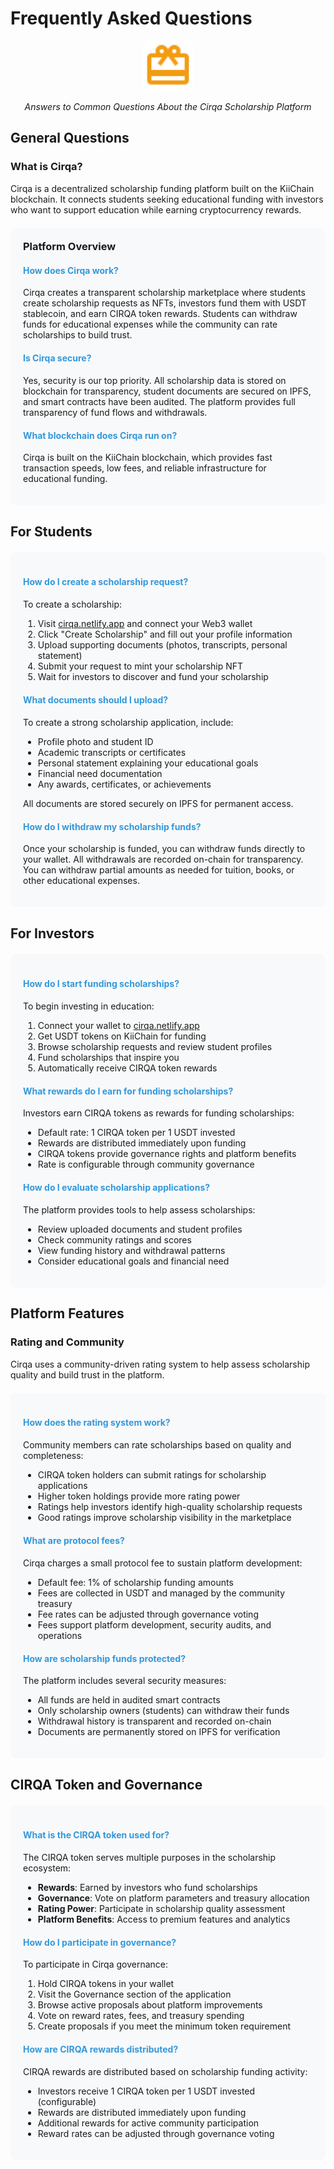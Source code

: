 # Frequently Asked Questions

<div align="center">
  <img src="./assets/images/icons/rewards.svg" alt="FAQ Icon" width="80" height="80">
  <p><em>Answers to Common Questions About the Cirqa Scholarship Platform</em></p>
</div>

## General Questions

<div class="cirqa-highlight">
  <h3>What is Cirqa?</h3>
  <p>Cirqa is a decentralized scholarship funding platform built on the KiiChain blockchain. It connects students seeking educational funding with investors who want to support education while earning cryptocurrency rewards.</p>
</div>

<div style="background-color: #f8f9fa; padding: 20px; border-radius: 8px; margin: 20px 0;">
  <h3 style="margin-top: 0;">Platform Overview</h3>
  
  <div style="margin-top: 20px;">
    <h4 style="color: #3498db;">How does Cirqa work?</h4>
    <p>Cirqa creates a transparent scholarship marketplace where students create scholarship requests as NFTs, investors fund them with USDT stablecoin, and earn CIRQA token rewards. Students can withdraw funds for educational expenses while the community can rate scholarships to build trust.</p>
  </div>
  
  <div style="margin-top: 20px;">
    <h4 style="color: #3498db;">Is Cirqa secure?</h4>
    <p>Yes, security is our top priority. All scholarship data is stored on blockchain for transparency, student documents are secured on IPFS, and smart contracts have been audited. The platform provides full transparency of fund flows and withdrawals.</p>
  </div>
  
  <div style="margin-top: 20px;">
    <h4 style="color: #3498db;">What blockchain does Cirqa run on?</h4>
    <p>Cirqa is built on the KiiChain blockchain, which provides fast transaction speeds, low fees, and reliable infrastructure for educational funding.</p>
  </div>
</div>

## For Students

<div style="background-color: #f8f9fa; padding: 20px; border-radius: 8px; margin: 20px 0;">
  <div style="margin-top: 0px;">
    <h4 style="color: #3498db;">How do I create a scholarship request?</h4>
    <p>To create a scholarship:</p>
    <ol>
      <li>Visit <a href="https://cirqa.netlify.app">cirqa.netlify.app</a> and connect your Web3 wallet</li>
      <li>Click "Create Scholarship" and fill out your profile information</li>
      <li>Upload supporting documents (photos, transcripts, personal statement)</li>
      <li>Submit your request to mint your scholarship NFT</li>
      <li>Wait for investors to discover and fund your scholarship</li>
    </ol>
  </div>
  
  <div style="margin-top: 20px;">
    <h4 style="color: #3498db;">What documents should I upload?</h4>
    <p>To create a strong scholarship application, include:</p>
    <ul>
      <li>Profile photo and student ID</li>
      <li>Academic transcripts or certificates</li>
      <li>Personal statement explaining your educational goals</li>
      <li>Financial need documentation</li>
      <li>Any awards, certificates, or achievements</li>
    </ul>
    <p>All documents are stored securely on IPFS for permanent access.</p>
  </div>
  
  <div style="margin-top: 20px;">
    <h4 style="color: #3498db;">How do I withdraw my scholarship funds?</h4>
    <p>Once your scholarship is funded, you can withdraw funds directly to your wallet. All withdrawals are recorded on-chain for transparency. You can withdraw partial amounts as needed for tuition, books, or other educational expenses.</p>
  </div>
</div>

## For Investors

<div style="background-color: #f8f9fa; padding: 20px; border-radius: 8px; margin: 20px 0;">
  <div style="margin-top: 0px;">
    <h4 style="color: #3498db;">How do I start funding scholarships?</h4>
    <p>To begin investing in education:</p>
    <ol>
      <li>Connect your wallet to <a href="https://cirqa.netlify.app">cirqa.netlify.app</a></li>
      <li>Get USDT tokens on KiiChain for funding</li>
      <li>Browse scholarship requests and review student profiles</li>
      <li>Fund scholarships that inspire you</li>
      <li>Automatically receive CIRQA token rewards</li>
    </ol>
  </div>
  
  <div style="margin-top: 20px;">
    <h4 style="color: #3498db;">What rewards do I earn for funding scholarships?</h4>
    <p>Investors earn CIRQA tokens as rewards for funding scholarships:</p>
    <ul>
      <li>Default rate: 1 CIRQA token per 1 USDT invested</li>
      <li>Rewards are distributed immediately upon funding</li>
      <li>CIRQA tokens provide governance rights and platform benefits</li>
      <li>Rate is configurable through community governance</li>
    </ul>
  </div>
  
  <div style="margin-top: 20px;">
    <h4 style="color: #3498db;">How do I evaluate scholarship applications?</h4>
    <p>The platform provides tools to help assess scholarships:</p>
    <ul>
      <li>Review uploaded documents and student profiles</li>
      <li>Check community ratings and scores</li>
      <li>View funding history and withdrawal patterns</li>
      <li>Consider educational goals and financial need</li>
    </ul>
  </div>
</div>

## Platform Features

<div class="cirqa-note">
  <h3>Rating and Community</h3>
  <p>Cirqa uses a community-driven rating system to help assess scholarship quality and build trust in the platform.</p>
</div>

<div style="background-color: #f8f9fa; padding: 20px; border-radius: 8px; margin: 20px 0;">
  <div style="margin-top: 0px;">
    <h4 style="color: #3498db;">How does the rating system work?</h4>
    <p>Community members can rate scholarships based on quality and completeness:</p>
    <ul>
      <li>CIRQA token holders can submit ratings for scholarship applications</li>
      <li>Higher token holdings provide more rating power</li>
      <li>Ratings help investors identify high-quality scholarship requests</li>
      <li>Good ratings improve scholarship visibility in the marketplace</li>
    </ul>
  </div>
  
  <div style="margin-top: 20px;">
    <h4 style="color: #3498db;">What are protocol fees?</h4>
    <p>Cirqa charges a small protocol fee to sustain platform development:</p>
    <ul>
      <li>Default fee: 1% of scholarship funding amounts</li>
      <li>Fees are collected in USDT and managed by the community treasury</li>
      <li>Fee rates can be adjusted through governance voting</li>
      <li>Fees support platform development, security audits, and operations</li>
    </ul>
  </div>
  
  <div style="margin-top: 20px;">
    <h4 style="color: #3498db;">How are scholarship funds protected?</h4>
    <p>The platform includes several security measures:</p>
    <ul>
      <li>All funds are held in audited smart contracts</li>
      <li>Only scholarship owners (students) can withdraw their funds</li>
      <li>Withdrawal history is transparent and recorded on-chain</li>
      <li>Documents are permanently stored on IPFS for verification</li>
    </ul>
  </div>
</div>

## CIRQA Token and Governance

<div style="background-color: #f8f9fa; padding: 20px; border-radius: 8px; margin: 20px 0;">
  <div style="margin-top: 0px;">
    <h4 style="color: #3498db;">What is the CIRQA token used for?</h4>
    <p>The CIRQA token serves multiple purposes in the scholarship ecosystem:</p>
    <ul>
      <li><strong>Rewards</strong>: Earned by investors who fund scholarships</li>
      <li><strong>Governance</strong>: Vote on platform parameters and treasury allocation</li>
      <li><strong>Rating Power</strong>: Participate in scholarship quality assessment</li>
      <li><strong>Platform Benefits</strong>: Access to premium features and analytics</li>
    </ul>
  </div>
  
  <div style="margin-top: 20px;">
    <h4 style="color: #3498db;">How do I participate in governance?</h4>
    <p>To participate in Cirqa governance:</p>
    <ol>
      <li>Hold CIRQA tokens in your wallet</li>
      <li>Visit the Governance section of the application</li>
      <li>Browse active proposals about platform improvements</li>
      <li>Vote on reward rates, fees, and treasury spending</li>
      <li>Create proposals if you meet the minimum token requirement</li>
    </ol>
  </div>
  
  <div style="margin-top: 20px;">
    <h4 style="color: #3498db;">How are CIRQA rewards distributed?</h4>
    <p>CIRQA rewards are distributed based on scholarship funding activity:</p>
    <ul>
      <li>Investors receive 1 CIRQA token per 1 USDT invested (configurable)</li>
      <li>Rewards are distributed immediately upon funding</li>
      <li>Additional rewards for active community participation</li>
      <li>Reward rates can be adjusted through governance voting</li>
    </ul>
  </div>
</div>

